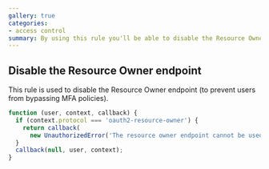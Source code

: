 ```yaml
---
gallery: true
categories:
- access control
summary: By using this rule you'll be able to disable the Resource Owner endpoint.
---
```


## Disable the Resource Owner endpoint

This rule is used to disable the Resource Owner endpoint (to prevent users from bypassing MFA policies).

```js
function (user, context, callback) {
  if (context.protocol === 'oauth2-resource-owner') {
    return callback(
      new UnauthorizedError('The resource owner endpoint cannot be used.'));
  }
  callback(null, user, context);
}
```
